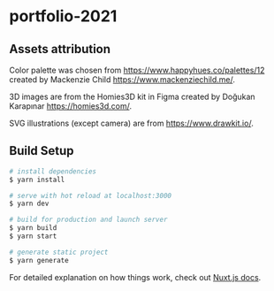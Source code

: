 # portfolio-2021

## Assets attribution

Color palette was chosen from https://www.happyhues.co/palettes/12 created by Mackenzie Child https://www.mackenziechild.me/.

3D images are from the Homies3D kit in Figma created by Doğukan Karapınar https://homies3d.com/.

SVG illustrations (except camera) are from https://www.drawkit.io/.

## Build Setup

```bash
# install dependencies
$ yarn install

# serve with hot reload at localhost:3000
$ yarn dev

# build for production and launch server
$ yarn build
$ yarn start

# generate static project
$ yarn generate
```

For detailed explanation on how things work, check out [Nuxt.js docs](https://nuxtjs.org).
